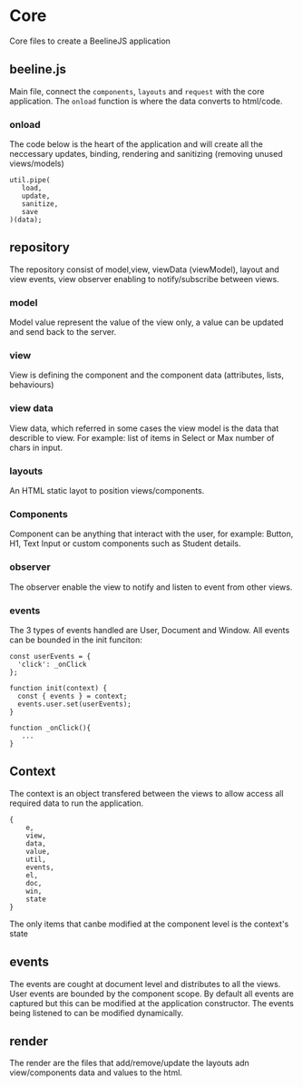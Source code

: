 # Core
Core files to create a BeelineJS application

## beeline.js
Main file, connect the `components`, `layouts` and `request` with the core application.
The `onload` function is where the data converts to html/code.

### onload
The code below is the heart of the application and will create all the neccessary
updates, binding, rendering and sanitizing (removing unused views/models)


```
util.pipe(
   load,
   update,
   sanitize, 
   save
)(data);
```

## repository
The repository consist of model,view, viewData (viewModel), layout and view events, view observer enabling to notify/subscribe between views.

### model
Model value represent the value of the view only, a value can be updated and send back to the server.

### view
View is defining the component and the component data (attributes, lists, behaviours)

### view data
View data, which referred in some cases the view model is the data that describle to view.
For example: list of items in Select or Max number of chars in input.

### layouts
An HTML static layot to position views/components.

### Components
Component can be anything that interact with the user, for example: Button, H1, Text Input or custom components such as Student details.

### observer
The observer enable the view to notify and listen to event from other views.

### events
The 3 types of events handled are User, Document and Window.
All events can be bounded in the init funciton:

```
const userEvents = {
  'click': _onClick
};

function init(context) {
  const { events } = context;
  events.user.set(userEvents);
}

function _onClick(){
   ...
}
```

## Context
The context is an object transfered between the views to allow access all required data to run the application.
```
{
    e,
    view,
    data,
    value,
    util,
    events,
    el,
    doc,
    win,
    state
}
```

The only items that canbe modified at the component level is the context's state

## events
The events are cought at document level and distributes to all the views.
User events are bounded by the component scope.
By default all events are captured but this can be modified at the application constructor.
The events being listened to can be modified dynamically.

## render
The render are the files that add/remove/update the layouts adn view/components data and values to the html.



